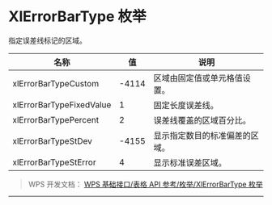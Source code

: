 # XlErrorBarType 枚举

指定误差线标记的区域。

| 名称                     | 值    | 说明                           |
|--------------------------|-------|--------------------------------|
| xlErrorBarTypeCustom     | -4114 | 区域由固定值或单元格值设置。   |
| xlErrorBarTypeFixedValue | 1     | 固定长度误差线。               |
| xlErrorBarTypePercent    | 2     | 误差线覆盖的区域百分比。       |
| xlErrorBarTypeStDev      | -4155 | 显示指定数目的标准偏差的区域。 |
| xlErrorBarTypeStError    | 4     | 显示标准误差区域。             |

> WPS 开发文档： [WPS 基础接口/表格 API 参考/枚举/XlErrorBarType 枚举](https://qn.cache.wpscdn.cn/encs/doc/office_v19/topics/WPS%20%E5%9F%BA%E7%A1%80%E6%8E%A5%E5%8F%A3/%E8%A1%A8%E6%A0%BC%20API%20%E5%8F%82%E8%80%83/%E6%9E%9A%E4%B8%BE/XlErrorBarType%20%E6%9E%9A%E4%B8%BE.html)

------------------------------------------------------------------------
